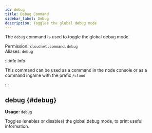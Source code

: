```yaml
---
id: debug
title: Debug Command
sidebar_label: Debug
description: Toggles the global debug mode
---
```


The `debug` command is used to toggle the global debug mode.

Permission: `cloudnet.command.debug`  
Aliases: `debug`

:::info Info

This command can be used as a command in the node console or as a command ingame with the prefix `/cloud`

:::

## debug {#debug}

**Usage:** `debug`

Toggles (enables or disables) the global debug mode, to print useful information.
